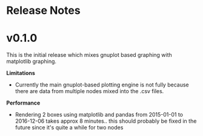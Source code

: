 # Release Notes

# v0.1.0

This is the initial release which mixes gnuplot based graphing with
matplotlib graphing.

**Limitations**

* Currently the main gnuplot-based plotting engine is not fully because
there are data from multiple nodes mixed into the .csv files.

**Performance**

* Rendering 2 boxes using matplotlib and pandas from 2015-01-01 to
    2016-12-06 takes approx 8 minutes.. this should probably be fixed
    in the future since it's quite a while for two nodes
